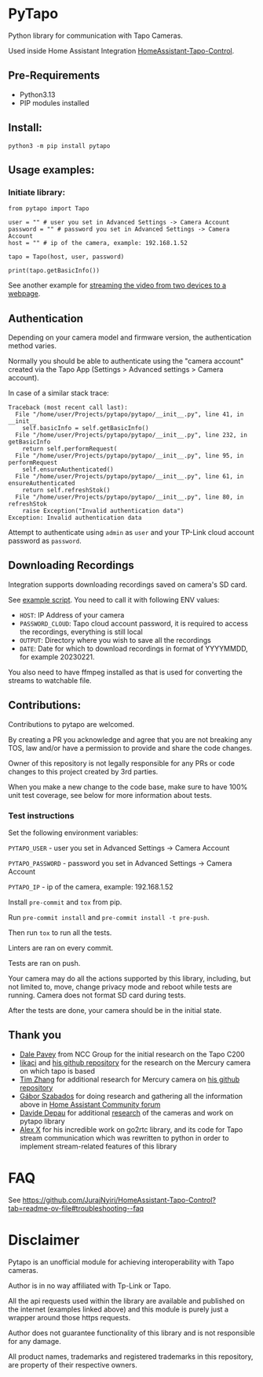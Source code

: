 # PyTapo

Python library for communication with Tapo Cameras.

Used inside Home Assistant Integration [HomeAssistant-Tapo-Control](https://github.com/JurajNyiri/HomeAssistant-Tapo-Control).

## Pre-Requirements

- Python3.13
- PIP modules installed

## Install:

```
python3 -m pip install pytapo
```

## Usage examples:

### Initiate library:

```
from pytapo import Tapo

user = "" # user you set in Advanced Settings -> Camera Account
password = "" # password you set in Advanced Settings -> Camera Account
host = "" # ip of the camera, example: 192.168.1.52

tapo = Tapo(host, user, password)

print(tapo.getBasicInfo())
```

See another example for [streaming the video from two devices to a webpage](https://gitlab.com/evgeny-blokhin/smarthome).

## Authentication

Depending on your camera model and firmware version, the authentication method varies.

Normally you should be able to authenticate using the "camera account" created via the Tapo App (Settings > Advanced settings > Camera account).

In case of a similar stack trace:

```
Traceback (most recent call last):
  File "/home/user/Projects/pytapo/pytapo/__init__.py", line 41, in __init__
    self.basicInfo = self.getBasicInfo()
  File "/home/user/Projects/pytapo/pytapo/__init__.py", line 232, in getBasicInfo
    return self.performRequest(
  File "/home/user/Projects/pytapo/pytapo/__init__.py", line 95, in performRequest
    self.ensureAuthenticated()
  File "/home/user/Projects/pytapo/pytapo/__init__.py", line 61, in ensureAuthenticated
    return self.refreshStok()
  File "/home/user/Projects/pytapo/pytapo/__init__.py", line 80, in refreshStok
    raise Exception("Invalid authentication data")
Exception: Invalid authentication data
```

Attempt to authenticate using `admin` as `user` and your TP-Link cloud account password as `password`.

## Downloading Recordings

Integration supports downloading recordings saved on camera's SD card.

See [example script](https://github.com/JurajNyiri/pytapo/blob/main/experiments/DownloadRecordings.py).
You need to call it with following ENV values:

- `HOST`: IP Address of your camera
- `PASSWORD_CLOUD`: Tapo cloud account password, it is required to access the recordings, everything is still local
- `OUTPUT`: Directory where you wish to save all the recordings
- `DATE`: Date for which to download recordings in format of YYYYMMDD, for example 20230221.

You also need to have ffmpeg installed as that is used for converting the streams to watchable file.

## Contributions:

Contributions to pytapo are welcomed.

By creating a PR you acknowledge and agree that you are not breaking any TOS, law and/or have a permission to provide and share the code changes.

Owner of this repository is not legally responsible for any PRs or code changes to this project created by 3rd parties.

When you make a new change to the code base, make sure to have 100% unit test coverage, see below for more information about tests.

### Test instructions

Set the following environment variables:

`PYTAPO_USER` - user you set in Advanced Settings -> Camera Account

`PYTAPO_PASSWORD` - password you set in Advanced Settings -> Camera Account

`PYTAPO_IP` - ip of the camera, example: 192.168.1.52

Install `pre-commit` and `tox` from pip.

Run `pre-commit install` and `pre-commit install -t pre-push`.

Then run `tox` to run all the tests.

Linters are ran on every commit.

Tests are ran on push.

Your camera may do all the actions supported by this library, including, but not limited to, move, change privacy mode and reboot while tests are running. Camera does not format SD card during tests.

After the tests are done, your camera should be in the initial state.

## Thank you

- [Dale Pavey](https://research.nccgroup.com/2020/07/31/lights-camera-hacked-an-insight-into-the-world-of-popular-ip-cameras/) from NCC Group for the initial research on the Tapo C200
- [likaci](https://github.com/likaci) and [his github repository](https://github.com/likaci/mercury-ipc-control) for the research on the Mercury camera on which tapo is based
- [Tim Zhang](https://github.com/ttimasdf) for additional research for Mercury camera on [his github repository](https://github.com/ttimasdf/mercury-ipc-control)
- [Gábor Szabados](https://github.com/GSzabados) for doing research and gathering all the information above in [Home Assistant Community forum](https://community.home-assistant.io/t/use-pan-tilt-function-for-tp-link-tapo-c200-from-home-assistant/170143/18)
- [Davide Depau](https://github.com/Depau) for additional [research](https://md.depau.eu/s/r1Ys_oWoP) of the cameras and work on pytapo library
- [Alex X](https://github.com/AlexxIT) for his incredible work on go2rtc library, and its code for Tapo stream communication which was rewritten to python in order to implement stream-related features of this library

# FAQ

See https://github.com/JurajNyiri/HomeAssistant-Tapo-Control?tab=readme-ov-file#troubleshooting--faq

# Disclaimer

Pytapo is an unofficial module for achieving interoperability with Tapo cameras.

Author is in no way affiliated with Tp-Link or Tapo.

All the api requests used within the library are available and published on the internet (examples linked above) and this module is purely just a wrapper around those https requests.

Author does not guarantee functionality of this library and is not responsible for any damage.

All product names, trademarks and registered trademarks in this repository, are property of their respective owners.
